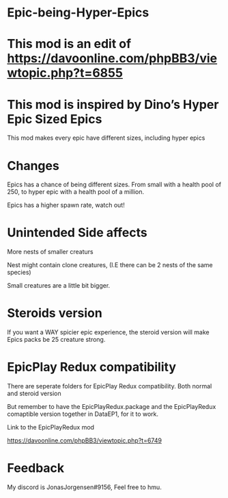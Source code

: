 # Epic-being-Hyper-Epics

# This mod is an edit of https://davoonline.com/phpBB3/viewtopic.php?t=6855 

# This mod is inspired by Dino’s Hyper Epic Sized Epics

This mod makes every epic have different sizes, including hyper epics

# Changes

Epics has a chance of being different sizes. From small with a health pool of 250, to hyper epic with a health pool of a million.

Epics has a higher spawn rate, watch out!

# Unintended Side affects
More nests of smaller creaturs

Nest might contain clone creatures, (I.E there can be 2 nests of the same species)

Small creatures are a little bit bigger.


# Steroids version

If you want a WAY spicier epic experience, the steroid version will make Epics packs be 25 creature strong.

# EpicPlay Redux compatibility

There are seperate folders for EpicPlay Redux compatibility. Both normal and steroid version 

But remember to have the EpicPlayRedux.package and the EpicPlayRedux comaptible version together in DataEP1, for it to work.  

Link to the EpicPlayRedux mod

https://davoonline.com/phpBB3/viewtopic.php?t=6749
# Feedback


My discord is JonasJorgensen#9156, Feel free to hmu.
